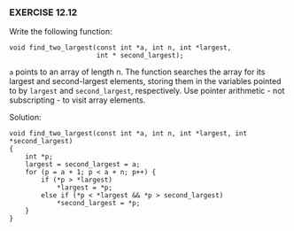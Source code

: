 ### EXERCISE 12.12

Write the following function:
```
void find_two_largest(const int *a, int n, int *largest,
                      int * second_largest);
```
`a` points to an array of length n.  The function searches the array for its largest and second-largest elements, storing them in the variables pointed to by `largest` and `second_largest`, respectively. Use pointer arithmetic - not subscripting - to visit array elements.

Solution:
```
void find_two_largest(const int *a, int n, int *largest, int *second_largest)
{
    int *p;
    largest = second_largest = a;
    for (p = a + 1; p < a + n; p++) {
        if (*p > *largest)
            *largest = *p;
        else if (*p < *largest && *p > second_largest)
            *second_largest = *p;
    }
}
```
